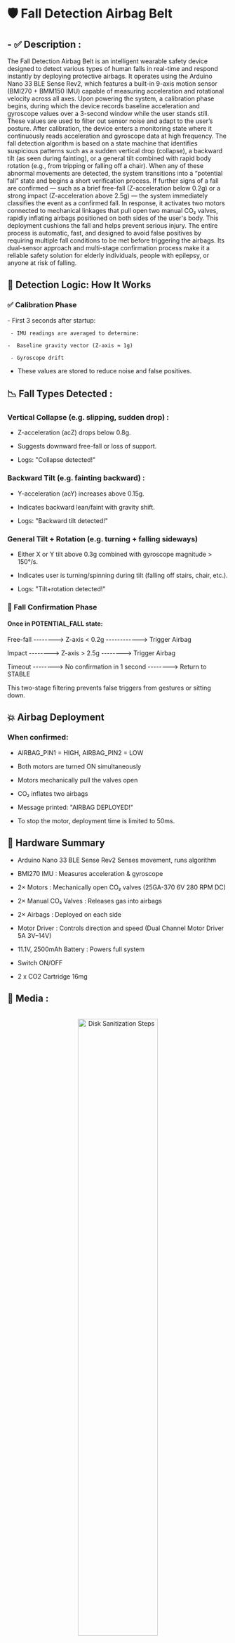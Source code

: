 <h1>🛡️ Fall Detection Airbag Belt </h1>

<h2> - ✅ Description : </h2>

The Fall Detection Airbag Belt is an intelligent wearable safety device designed to detect various types of human falls in real-time and respond instantly by deploying protective airbags. It operates using the Arduino Nano 33 BLE Sense Rev2, which features a built-in 9-axis motion sensor (BMI270 + BMM150 IMU) capable of measuring acceleration and rotational velocity across all axes. Upon powering the system, a calibration phase begins, during which the device records baseline acceleration and gyroscope values over a 3-second window while the user stands still. These values are used to filter out sensor noise and adapt to the user’s posture. After calibration, the device enters a monitoring state where it continuously reads acceleration and gyroscope data at high frequency. The fall detection algorithm is based on a state machine that identifies suspicious patterns such as a sudden vertical drop (collapse), a backward tilt (as seen during fainting), or a general tilt combined with rapid body rotation (e.g., from tripping or falling off a chair). When any of these abnormal movements are detected, the system transitions into a “potential fall” state and begins a short verification process. If further signs of a fall are confirmed — such as a brief free-fall (Z-acceleration below 0.2g) or a strong impact (Z-acceleration above 2.5g) — the system immediately classifies the event as a confirmed fall. In response, it activates two motors connected to mechanical linkages that pull open two manual CO₂ valves, rapidly inflating airbags positioned on both sides of the user's body. This deployment cushions the fall and helps prevent serious injury. The entire process is automatic, fast, and designed to avoid false positives by requiring multiple fall conditions to be met before triggering the airbags. Its dual-sensor approach and multi-stage confirmation process make it a reliable safety solution for elderly individuals, people with epilepsy, or anyone at risk of falling. 
<h2>🧠 Detection Logic: How It Works</h2>
<h3>✅ Calibration Phase </h3>
- First 3 seconds after startup:

     - IMU readings are averaged to determine:
     
    -  Baseline gravity vector (Z-axis ≈ 1g)

     - Gyroscope drift

- These values are stored to reduce noise and false positives.


<h2>📉 Fall Types Detected : </h2>
<h3>Vertical Collapse (e.g. slipping, sudden drop) : </h3>

- Z-acceleration (acZ) drops below 0.8g.

- Suggests downward free-fall or loss of support.

- Logs: "Collapse detected!"

<h3>Backward Tilt (e.g. fainting backward) : </h3>

- Y-acceleration (acY) increases above 0.15g.

- Indicates backward lean/faint with gravity shift.

- Logs: "Backward tilt detected!"

<h3>General Tilt + Rotation (e.g. turning + falling sideways)</h3>

- Either X or Y tilt above 0.3g combined with gyroscope magnitude > 150°/s.

- Indicates user is turning/spinning during tilt (falling off stairs, chair, etc.).

- Logs: "Tilt+rotation detected!"

<h3> 🔄 Fall Confirmation Phase </h3>
<h4>Once in POTENTIAL_FALL state:</h4>




Free-fall	 -------->  Z-axis < 0.2g	 ------------>  Trigger Airbag


Impact -------->  Z-axis > 2.5g	 --------> Trigger Airbag


Timeout  -------->   No confirmation in 1 second  -------->  Return to STABLE


This two-stage filtering prevents false triggers from gestures or sitting down.



<h2>💥 Airbag Deployment</h2>
<h3>When confirmed:</h3>

- AIRBAG_PIN1 = HIGH, AIRBAG_PIN2 = LOW

- Both motors are turned ON simultaneously

- Motors mechanically pull the valves open

- CO₂ inflates two airbags

- Message printed: "AIRBAG DEPLOYED!"

- To stop the motor, deployment time is limited to 50ms.




<h2>🧰 Hardware Summary</h2>

- Arduino Nano 33 BLE Sense Rev2	Senses movement, runs algorithm

  
- BMI270 IMU :	Measures acceleration & gyroscope


- 2× Motors :	Mechanically open CO₂ valves (25GA-370 6V 280 RPM DC)


- 2× Manual CO₂ Valves :	Releases gas into airbags


- 2× Airbags :	Deployed on each side


- Motor Driver : Controls direction and speed (Dual Channel Motor Driver 5A 3V–14V)


- 11.1V, 2500mAh Battery	: Powers full system

  

- Switch ON/OFF


- 2 x CO2 Cartridge 16mg



<h2>📸  Media : </h2> 

<p align="center">
<br/>
<img src="https://i.imgur.com/SLZtCrd.jpeg" height="60%" width="60%" alt="Disk Sanitization Steps"/>


https://github.com/user-attachments/assets/fea46b87-7595-4f48-b969-8e58157afbff

<br />
<br />


<h3>📦 You will find the <h3>demo video 🎬, prototype photos 📸, wiring diagram 🔌, and Arduino code 💻 in the project files.</h3>


